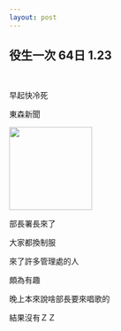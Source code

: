 ```yaml
---
layout: post
---
```


役生一次 64日 1.23
---

<br>

早起快冷死

東森新聞

<img src="{{site.url}}/img/2015-01-14/heavy1.png" height="150px">

部長署長來了

大家都換制服

來了許多管理處的人

頗為有趣

晚上本來說啥部長要來唱歌的

結果沒有ＺＺ

<br>
